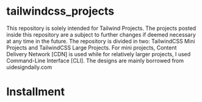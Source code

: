 # tailwindcss_projects
 
This repository is solely intended for Tailwind Projects. The projects posted inside this repository are a subject to further changes if deemed necessary at any time in the future. The repository is divided in two: TailwindCSS Mini Projects and TailwindCSS Large Projects. For mini projects, Content Delivery Network [CDN] is used while for relatively larger projects, I used Command-Line Interface [CLI]. The designs are mainly borrowed from uidesigndaily.com

# Installment
